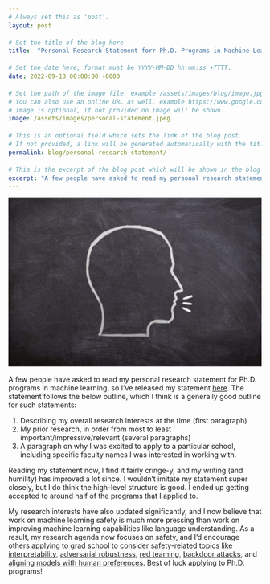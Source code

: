```yaml
---
# Always set this as 'post'.
layout: post

# Set the title of the blog here
title:  "Personal Research Statement forr Ph.D. Programs in Machine Learning"

# Set the date here, format must be YYYY-MM-DD hh:mm:ss +TTTT.
date: 2022-09-13 00:00:00 +0000

# Set the path of the image file, example /assets/images/blog/image.jpg
# You can also use an online URL as well, example https://www.google.com/image.jpg
# Image is optional, if not provided no image will be shown.
image: /assets/images/personal-statement.jpeg

# This is an optional field which sets the link of the blog post.
# If not provided, a link will be generated automatically with the title of the blog post.
permalink: blog/personal-research-statement/

# This is the excerpt of the blog post which will be shown in the blog listing page.
excerpt: "A few people have asked to read my personal research statement for Ph.D. programs in machine learning, so I’ve released my statement. The statement follows the below outline, which I think is a generally good outline for such statements:"
---
```


<!-- Add the blog post here in markdown -->

![Personal Research Statement for Ph.D. Programs in Machine Learning](/assets/images/personal-statement.jpeg)

A few people have asked to read my personal research statement for Ph.D. programs in machine learning, so I’ve released my statement [here](/assets/pdfs/Personal_Statement.pdf). The statement follows the below outline, which I think is a generally good outline for such statements:

1. Describing my overall research interests at the time (first paragraph)
2. My prior research, in order from most to least important/impressive/relevant (several paragraphs)
3. A paragraph on why I was excited to apply to a particular school, including specific faculty names I was interested in working with.

Reading my statement now, I find it fairly cringe-y, and my writing (and humility) has improved a lot since. I wouldn’t imitate my statement super closely, but I do think the high-level structure is good. I ended up getting accepted to around half of the programs that I applied to.

My research interests have also updated significantly, and I now believe that work on machine learning safety is much more pressing than work on improving machine learning capabilities like language understanding. As a result, my research agenda now focuses on safety, and I’d encourage others applying to grad school to consider safety-related topics like [interpretability](https://distill.pub/2020/circuits/zoom-in/), [adversarial robustness](https://arxiv.org/abs/2205.01663), [red teaming](https://arxiv.org/abs/2202.03286), [backdoor attacks](https://people.cs.uchicago.edu/~ravenben/publications/pdf/backdoor-sp19.pdf), and [aligning models with human preferences](https://www.youtube.com/watch?v=BgcU_kytMf8).
Best of luck applying to Ph.D. programs!
